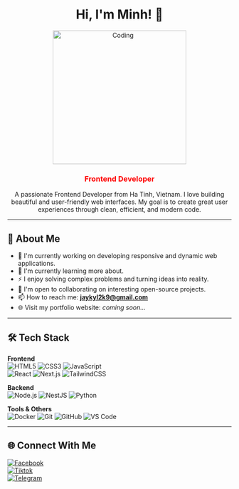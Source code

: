 <h1 align="center">Hi, I'm Minh! 👋</h1>

<p align="center">
  <img src="https://undraw.co/api/illustrations/df3f8c6c-2c2b-4f2e-8c0a-6a9f1c884e9a" alt="Coding" width="300"/>
</p>

<h3 align="center" style="color:red;">Frontend Developer</h3>

<p align="center">
  A passionate Frontend Developer from Ha Tinh, Vietnam.  
  I love building beautiful and user-friendly web interfaces.  
  My goal is to create great user experiences through clean, efficient, and modern code.
</p>

---

## 🚀 About Me

- 🔭 I'm currently working on developing responsive and dynamic web applications.  
- 🌱 I'm currently learning more about.  
- ⚡ I enjoy solving complex problems and turning ideas into reality.  
- 🤝 I'm open to collaborating on interesting open-source projects.  
- 📫 How to reach me: **jaykyl2k9@gmail.com**  
- 🌐 Visit my portfolio website: *coming soon...*  

---

## 🛠 Tech Stack

**Frontend**  
![HTML5](https://img.shields.io/badge/HTML5-E34F26?logo=html5&logoColor=white) 
![CSS3](https://img.shields.io/badge/CSS3-1572B6?logo=css3&logoColor=white) 
![JavaScript](https://img.shields.io/badge/JavaScript-F7DF1E?logo=javascript&logoColor=black)  
![React](https://img.shields.io/badge/React-20232A?logo=react&logoColor=61DAFB) 
![Next.js](https://img.shields.io/badge/Next.js-000000?logo=nextdotjs&logoColor=white) 
![TailwindCSS](https://img.shields.io/badge/TailwindCSS-06B6D4?logo=tailwindcss&logoColor=white)  

**Backend**  
![Node.js](https://img.shields.io/badge/Node.js-43853D?logo=node.js&logoColor=white) 
![NestJS](https://img.shields.io/badge/NestJS-E0234E?logo=nestjs&logoColor=white) 
![Python](https://img.shields.io/badge/Python-3776AB?logo=python&logoColor=white)  

**Tools & Others**  
![Docker](https://img.shields.io/badge/Docker-2496ED?logo=docker&logoColor=white) 
![Git](https://img.shields.io/badge/Git-F05032?logo=git&logoColor=white) 
![GitHub](https://img.shields.io/badge/GitHub-181717?logo=github&logoColor=white) 
![VS Code](https://img.shields.io/badge/VS%20Code-007ACC?logo=visual-studio-code&logoColor=white)  

---

## 🌐 Connect With Me

[![Facebook](https://img.shields.io/badge/Facebook-%231877F2.svg?&logo=facebook&logoColor=white)](https://facebook.com/)  
[![Tiktok](https://img.shields.io/badge/TikTok-%23000000.svg?&logo=tiktok&logoColor=white)](https://tiktok.com/)  
[![Telegram](https://img.shields.io/badge/Telegram-2CA5E0?logo=telegram&logoColor=white)](https://t.me/)  
